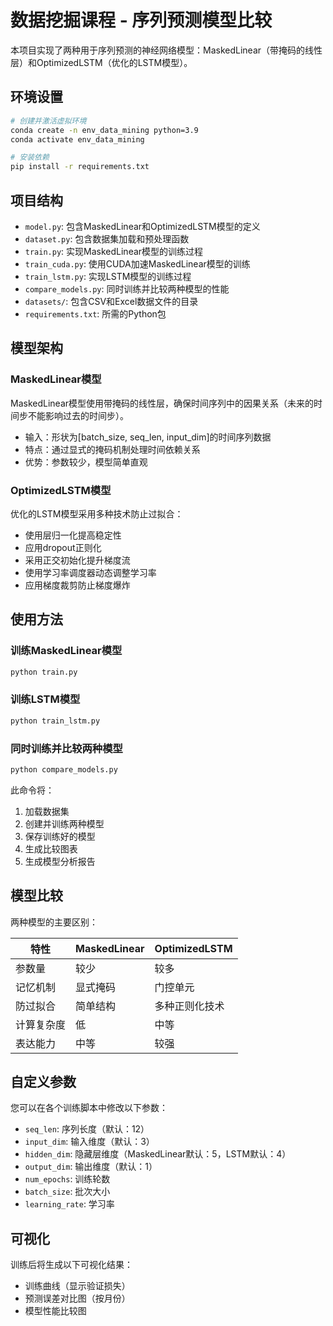 # 数据挖掘课程 - 序列预测模型比较

本项目实现了两种用于序列预测的神经网络模型：MaskedLinear（带掩码的线性层）和OptimizedLSTM（优化的LSTM模型）。

## 环境设置

```bash
# 创建并激活虚拟环境
conda create -n env_data_mining python=3.9
conda activate env_data_mining

# 安装依赖
pip install -r requirements.txt
```

## 项目结构

- `model.py`: 包含MaskedLinear和OptimizedLSTM模型的定义
- `dataset.py`: 包含数据集加载和预处理函数
- `train.py`: 实现MaskedLinear模型的训练过程
- `train_cuda.py`: 使用CUDA加速MaskedLinear模型的训练
- `train_lstm.py`: 实现LSTM模型的训练过程
- `compare_models.py`: 同时训练并比较两种模型的性能
- `datasets/`: 包含CSV和Excel数据文件的目录
- `requirements.txt`: 所需的Python包

## 模型架构

### MaskedLinear模型
MaskedLinear模型使用带掩码的线性层，确保时间序列中的因果关系（未来的时间步不能影响过去的时间步）。
- 输入：形状为[batch_size, seq_len, input_dim]的时间序列数据
- 特点：通过显式的掩码机制处理时间依赖关系
- 优势：参数较少，模型简单直观

### OptimizedLSTM模型
优化的LSTM模型采用多种技术防止过拟合：
- 使用层归一化提高稳定性
- 应用dropout正则化
- 采用正交初始化提升梯度流
- 使用学习率调度器动态调整学习率
- 应用梯度裁剪防止梯度爆炸

## 使用方法

### 训练MaskedLinear模型

```bash
python train.py
```

### 训练LSTM模型

```bash
python train_lstm.py
```

### 同时训练并比较两种模型

```bash
python compare_models.py
```

此命令将：
1. 加载数据集
2. 创建并训练两种模型
3. 保存训练好的模型
4. 生成比较图表
5. 生成模型分析报告

## 模型比较

两种模型的主要区别：

| 特性 | MaskedLinear | OptimizedLSTM |
|------|------------|--------------|
| 参数量 | 较少 | 较多 |
| 记忆机制 | 显式掩码 | 门控单元 |
| 防过拟合 | 简单结构 | 多种正则化技术 |
| 计算复杂度 | 低 | 中等 |
| 表达能力 | 中等 | 较强 |

## 自定义参数

您可以在各个训练脚本中修改以下参数：
- `seq_len`: 序列长度（默认：12）
- `input_dim`: 输入维度（默认：3）
- `hidden_dim`: 隐藏层维度（MaskedLinear默认：5，LSTM默认：4）
- `output_dim`: 输出维度（默认：1）
- `num_epochs`: 训练轮数
- `batch_size`: 批次大小
- `learning_rate`: 学习率

## 可视化

训练后将生成以下可视化结果：
- 训练曲线（显示验证损失）
- 预测误差对比图（按月份）
- 模型性能比较图